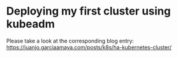 # Deploying my first cluster using kubeadm

Please take a look at the corresponding blog entry: https://juanjo.garciaamaya.com/posts/k8s/ha-kubernetes-cluster/
